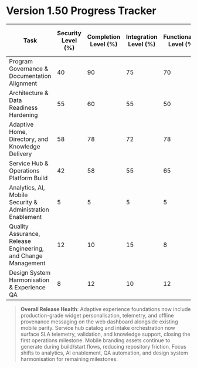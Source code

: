 # Version 1.50 Progress Tracker

| Task | Security Level (%) | Completion Level (%) | Integration Level (%) | Functionality Level (%) | Error Free Level (%) | Production Level (%) | Overall Level (%) |
| --- | --- | --- | --- | --- | --- | --- | --- |
| Program Governance & Documentation Alignment | 40 | 90 | 75 | 70 | 65 | 60 | 72 |
| Architecture & Data Readiness Hardening | 55 | 60 | 55 | 50 | 45 | 45 | 52 |
| Adaptive Home, Directory, and Knowledge Delivery | 58 | 78 | 72 | 78 | 66 | 68 | 70 |
| Service Hub & Operations Platform Build | 42 | 58 | 55 | 65 | 52 | 55 | 55 |
| Analytics, AI, Mobile Security & Administration Enablement | 5 | 5 | 5 | 5 | 0 | 0 | 3 |
| Quality Assurance, Release Engineering, and Change Management | 12 | 10 | 15 | 8 | 12 | 12 | 11 |
| Design System Harmonisation & Experience QA | 8 | 12 | 10 | 12 | 6 | 6 | 9 |

> **Overall Release Health**: Adaptive experience foundations now include production-grade widget personalisation, telemetry, and offline provenance messaging on the web dashboard alongside existing mobile parity. Service hub catalog and intake orchestration now surface SLA telemetry, validation, and knowledge support, closing the first operations milestone. Mobile branding assets continue to generate during build/start flows, reducing repository friction. Focus shifts to analytics, AI enablement, QA automation, and design system harmonisation for remaining milestones.
